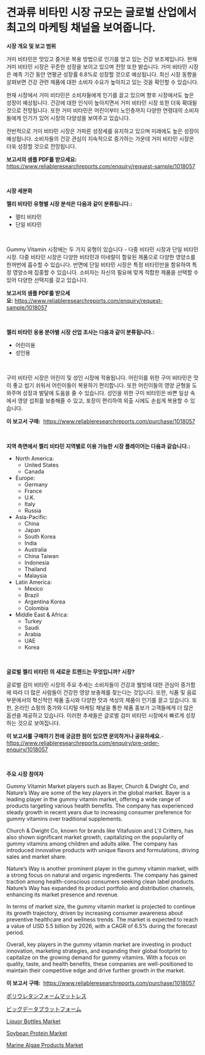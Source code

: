 <p><h1>견과류 비타민 시장 규모는 글로벌 산업에서 최고의 마케팅 채널을 보여줍니다.</h1></p><p><strong>시장 개요 및 보고 범위</strong></p>
<p><p>거미 비타민은 맛있고 즐거운 복용 방법으로 인기를 얻고 있는 건강 보조제입니다. 현재 거미 비타민 시장은 꾸준한 성장을 보이고 있으며 전망 또한 밝습니다. 거미 비타민 시장은 예측 기간 동안 연평균 성장률 6.8%로 성장할 것으로 예상됩니다. 최신 시장 동향을 살펴보면 건강 관련 제품에 대한 소비자 수요가 높아지고 있는 것을 확인할 수 있습니다.</p><p>현재 시장에서 거미 비타민은 소비자들에게 인기를 끌고 있으며 향후 시장에서도 높은 성장이 예상됩니다. 건강에 대한 인식이 높아지면서 거미 비타민 시장 또한 더욱 확대될 것으로 전망됩니다. 또한 거미 비타민은 어린이부터 노인층까지 다양한 연령대의 소비자들에게 인기가 있어 시장의 다양성을 보여주고 있습니다.</p><p>전반적으로 거미 비타민 시장은 가파른 성장세를 유지하고 있으며 미래에도 높은 성장이 예상됩니다. 소비자들의 건강 관심이 지속적으로 증가하는 가운데 거미 비타민 시장은 더욱 성장할 것으로 전망됩니다.</p></p>
<p><strong>보고서의 샘플 PDF를 받으세요:</strong> <a href="https://www.reliableresearchreports.com/enquiry/request-sample/1018057">https://www.reliableresearchreports.com/enquiry/request-sample/1018057</a></p>
<p>&nbsp;</p>
<p><strong>시장 세분화</strong></p>
<p><strong>젤리 비타민 유형별 시장 분석은 다음과 같이 분류됩니다.:</strong></p>
<p><ul><li>멀티 비타민</li><li>단일 비타민</li></ul></p>
<p>&nbsp;</p>
<p><p>Gummy Vitamin 시장에는 두 가지 유형이 있습니다 - 다중 비타민 시장과 단일 비타민 시장. 다중 비타민 시장은 다양한 비타민과 미네랄이 함유된 제품으로 다양한 영양소를 한꺼번에 흡수할 수 있습니다. 반면에 단일 비타민 시장은 특정 비타민만을 함유하여 특정 영양소에 집중할 수 있습니다. 소비자는 자신의 필요에 맞게 적합한 제품을 선택할 수 있어 다양한 선택지를 갖고 있습니다.</p></p>
<p><strong>보고서의 샘플 PDF를 받으세요:</strong>&nbsp;<a href="https://www.reliableresearchreports.com/enquiry/request-sample/1018057">https://www.reliableresearchreports.com/enquiry/request-sample/1018057</a></p>
<p>&nbsp;</p>
<p><strong> 젤리 비타민 응용 분야별 시장 산업 조사는 다음과 같이 분류됩니다.:</strong></p>
<p><ul><li>어린이용</li><li>성인용</li></ul></p>
<p>&nbsp;</p>
<p><p>구미 비타민 시장은 어린이 및 성인 시장에 적용됩니다. 어린이를 위한 구미 비타민은 맛이 좋고 씹기 쉬워서 어린이들이 복용하기 편리합니다. 또한 어린이들의 영양 균형을 도와주며 성장과 발달에 도움을 줄 수 있습니다. 성인을 위한 구미 비타민은 바쁜 일상 속에서 영양 섭취를 보충해줄 수 있고, 포장이 편리하여 외출 시에도 손쉽게 복용할 수 있습니다.</p></p>
<p><strong>이 보고서 구매:</strong>&nbsp; <a href="https://www.reliableresearchreports.com/purchase/1018057">https://www.reliableresearchreports.com/purchase/1018057</a></p>
<p>&nbsp;</p>
<p><strong>지역 측면에서 젤리 비타민 지역별로 이용 가능한 시장 플레이어는 다음과 같습니다.:</strong></p>
<p><ul>
    <li>
        North America:
        <ul>
            <li>United States</li>
            <li>Canada</li>
        </ul>
    </li>
    <li>
        Europe:
        <ul>
            <li>Germany</li>
            <li>France</li>
            <li>U.K.</li>
            <li>Italy</li>
            <li>Russia</li>
        </ul>
    </li>
    <li>
        Asia-Pacific:
        <ul>
            <li>China</li>
            <li>Japan</li>
            <li>South Korea</li>
            <li>India</li>
            <li>Australia</li>
            <li>China Taiwan</li>
            <li>Indonesia</li>
            <li>Thailand</li>
            <li>Malaysia</li>
        </ul>
    </li>
    <li>
        Latin America:
        <ul>
            <li>Mexico</li>
            <li>Brazil</li>
            <li>Argentina Korea</li>
            <li>Colombia</li>
        </ul>
    </li>
    <li>
        Middle East & Africa:
        <ul>
            <li>Turkey</li>
            <li>Saudi</li>
            <li>Arabia</li>
            <li>UAE</li>
            <li>Korea</li>
        </ul>
    </li>
    </ul></p>
<p>&nbsp;</p>
<p><strong>글로벌 젤리 비타민 의 새로운 트렌드는 무엇입니까? 시장?</strong></p>
<p><p>글로벌 검미 비타민 시장의 주요 추세는 소비자들이 건강과 웰빙에 대한 관심이 증가함에 따라 더 많은 사람들이 건강한 영양 보충제를 찾는다는 것입니다. 또한, 식품 및 음료 부문에서의 혁신적인 제품 출시와 다양한 맛과 색상의 제품이 인기를 끌고 있습니다. 또한, 온라인 쇼핑의 증가와 디지털 마케팅 채널을 통한 제품 홍보가 고객들에게 더 많은 옵션을 제공하고 있습니다. 이러한 추세들은 글로벌 검미 비타민 시장에서 빠르게 성장하는 것으로 보여집니다.</p></p>
<p><strong>이 보고서를 구매하기 전에 궁금한 점이 있으면 문의하거나 공유하세요.</strong>- <a href="https://www.reliableresearchreports.com/enquiry/pre-order-enquiry/1018057">https://www.reliableresearchreports.com/enquiry/pre-order-enquiry/1018057</a></p>
<p>&nbsp;</p>
<p><strong>주요 시장 참여자</strong></p>
<p><p>Gummy Vitamin Market players such as Bayer, Church & Dwight Co, and Nature’s Way are some of the key players in the global market. Bayer is a leading player in the gummy vitamin market, offering a wide range of products targeting various health benefits. The company has experienced steady growth in recent years due to increasing consumer preference for gummy vitamins over traditional supplements.</p><p>Church & Dwight Co, known for brands like Vitafusion and L'il Critters, has also shown significant market growth, capitalizing on the popularity of gummy vitamins among children and adults alike. The company has introduced innovative products with unique flavors and formulations, driving sales and market share.</p><p>Nature’s Way is another prominent player in the gummy vitamin market, with a strong focus on natural and organic ingredients. The company has gained traction among health-conscious consumers seeking clean label products. Nature’s Way has expanded its product portfolio and distribution channels, enhancing its market presence and revenue.</p><p>In terms of market size, the gummy vitamin market is projected to continue its growth trajectory, driven by increasing consumer awareness about preventive healthcare and wellness trends. The market is expected to reach a value of USD 5.5 billion by 2026, with a CAGR of 6.5% during the forecast period.</p><p>Overall, key players in the gummy vitamin market are investing in product innovation, marketing strategies, and expanding their global footprint to capitalize on the growing demand for gummy vitamins. With a focus on quality, taste, and health benefits, these companies are well-positioned to maintain their competitive edge and drive further growth in the market.</p></p>
<p><strong>이 보고서 구매:</strong>&nbsp;&nbsp;<a href="https://www.reliableresearchreports.com/purchase/1018057">https://www.reliableresearchreports.com/purchase/1018057</a></p>
<p><p><a href="https://github.com/mathieurico66/Market-Research-Report-List-1/blob/main/839832617268.md">ポリウレタンフォームマットレス</a></p><p><a href="https://github.com/ycmtqqhvk3273/Market-Research-Report-List-1/blob/main/480277417267.md">ビッグデータプラットフォーム</a></p><p><a href="https://flame-sidecar-702.notion.site/Liquor-Bottles-Market-Size-Global-Industry-Overview-Market-Segmentation-and-Forecast-2024-to-2031-e729b35cd8584a8ca96c555cfe45fded">Liquor Bottles Market</a></p><p><a href="https://github.com/irfadac/Market-Research-Report-List-2/blob/main/soybean-protein-market.md">Soybean Protein Market</a></p><p><a href="https://github.com/myacatherineblakecaczo9vcsw/Market-Research-Report-List-2/blob/main/marine-algae-products-market.md">Marine Algae Products Market</a></p></p>
